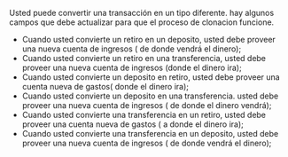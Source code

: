 Usted puede convertir una transacción en un tipo diferente. hay algunos campos que debe actualizar para que el proceso de clonacion funcione.

* Cuando usted convierte un retiro en un deposito, usted debe proveer una nueva cuenta de ingresos ( de donde vendrá el dinero);
* Cuando usted convierte un retiro en una transferencia, usted debe proveer una nueva cuenta de ingresos (donde el dinero ira);
* Cuando usted convierte un deposito en retiro, usted debe proveer una cuenta nueva de gastos( donde el dinero ira);
* Cuando usted convierte un deposito en una transferencia. usted debe proveer una nueva cuenta de ingresos ( de donde el dinero vendrá);
* Cuando usted convierte una transferencia en un retiro, usted debe proveer una cuenta nueva de gastos ( a donde el dinero ira);
* Cuando usted convierte una transferencia en un deposito, usted debe proveer una nueva cuenta de ingresos ( de donde vendrá el dinero);